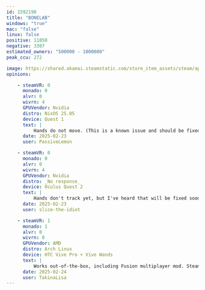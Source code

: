 ```yaml
---
id: 1592190
title: "BONELAB"
windows: "true"
mac: "false"
linux: false
positive: 11850
negative: 3307
estimated_owners: "500000 - 1000000"
peak_ccu: 272

image: https://shared.akamai.steamstatic.com/store_item_assets/steam/apps/1592190/header.jpg?t=1672959398
opinions:

    - steamVR: 0
      monado: 0
      alvr: 0
      wivrn: 4
      GPUVendor: Nvidia
      distro: NixOS 25.05
      device: Quest 1
      text: |
          Hands do not move. (This is a known issue and should be fixed soon)
      date: 2025-02-23
      user: PassiveLemon

    - steamVR: 0
      monado: 0
      alvr: 0
      wivrn: 4
      GPUVendor: Nvidia
      distro: _No response_
      device: Oculus Quest 2
      text: |
          Hands don't track yet, but I've heard that will be fixed soon
      date: 2025-02-23
      user: slice-the-idiot

    - steamVR: 1
      monado: 1
      alvr: 0
      wivrn: 0
      GPUVendor: AMD
      distro: Arch Linux
      device: HTC Vive Pro + Vive Wands
      text: |
          Works out-of-the-box, including Fusion multiplayer mod. SteamVR has the usual set of issues unrelated to the game though.
      date: 2025-02-24
      user: TakinaLisa
---
```

